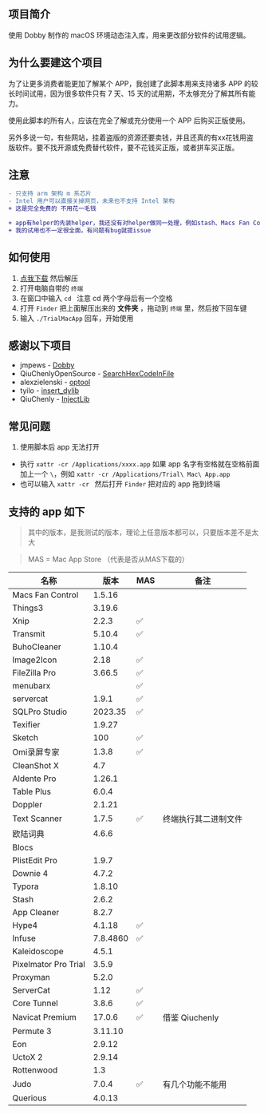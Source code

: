 ## 项目简介

使用 Dobby 制作的 macOS 环境动态注入库，用来更改部分软件的试用逻辑。

## 为什么要建这个项目

为了让更多消费者能更加了解某个 APP，我创建了此脚本用来支持诸多 APP 的较长时间试用，因为很多软件只有 7 天、15 天的试用期，不太够充分了解其所有能力。

使用此脚本的所有人，应该在完全了解或充分使用一个 APP 后购买正版使用。

另外多说一句，有些网站，挂着盗版的资源还要卖钱，并且还真的有xx花钱用盗版软件。要不找开源或免费替代软件，要不花钱买正版，或者拼车买正版。

## 注意

```diff
- 只支持 arm 架构 m 系芯片
- Intel 用户可以直接关掉网页，未来也不支持 Intel 架构
+ 这是完全免费的 不用花一毛钱

+ app有helper的先装helper，我还没有对helper做同一处理，例如stash、Macs Fan Control 等软件
+ 我的试用也不一定很全面，有问题有bug就提issue
```

## 如何使用

1.  [点我下载](https://github.com/TrialMacApp/TrialMacApp/archive/refs/heads/master.zip) 然后解压
2.  打开电脑自带的 `终端`
3.  在窗口中输入 `cd ` 注意 cd 两个字母后有一个空格
4.  打开 `Finder` 把上面解压出来的 **文件夹** ，拖动到 `终端` 里，然后按下回车键
5.  输入 `./TrialMacApp` 回车，开始使用

## 感谢以下项目

- jmpews - [Dobby](https://github.com/jmpews/Dobby)
- QiuChenlyOpenSource - [SearchHexCodeInFile](https://github.com/QiuChenlyOpenSource/SearchHexCodeInFile)
- alexzielenski - [optool](https://github.com/alexzielenski/optool)
- tyilo - [insert_dylib](https://github.com/tyilo/insert_dylib)
- QiuChenly - [InjectLib](https://github.com/QiuChenly/InjectLib) 

## 常见问题

1.  使用脚本后 app 无法打开

- 执行 `xattr -cr /Applications/xxxx.app` 如果 app 名字有空格就在空格前面加上一个 `\`，例如 `xattr -cr /Applications/Trial\ Mac\ App.app`
- 也可以输入 `xattr -cr ` 然后打开 `Finder` 把对应的 app 拖到终端

## 支持的 app 如下

> 其中的版本，是我测试的版本，理论上任意版本都可以，只要版本差不是太大

> MAS = Mac App Store （代表是否从MAS下载的）

| 名称                 | 版本     | MAS | 备注             |
| -------------------- | -------- | --- | ---------------- |
| Macs Fan Control | 1.5.16 |  |  |
| Things3 | 3.19.6 |  |  |
| Xnip | 2.2.3 | ✅ |  |
| Transmit | 5.10.4 | ✅ |  |
| BuhoCleaner | 1.10.4 |  |  |
| Image2Icon | 2.18 | ✅ |  |
| FileZilla Pro | 3.66.5 | ✅ |  |
| menubarx |  | ✅ |  |
| servercat | 1.9.1 | ✅ |  |
| SQLPro Studio | 2023.35 | ✅ |  |
| Texifier | 1.9.27 |  |  |
| Sketch | 100 | ✅ |  |
| Omi录屏专家 | 1.3.8 | ✅ |  |
| CleanShot X | 4.7 |  |  |
| Aldente Pro | 1.26.1 |  |  |
| Table Plus | 6.0.4 |  |  |
| Doppler | 2.1.21 |  |  |
| Text Scanner | 1.7.5 | ✅ | 终端执行其二进制文件 |
| 欧陆词典 | 4.6.6 |  |  |
| Blocs |  |  |  |
| PlistEdit Pro | 1.9.7 |  |  |
| Downie 4 | 4.7.2 |  |  |
| Typora | 1.8.10 |  |  |
| Stash | 2.6.2 |  |  |
| App Cleaner | 8.2.7 |  |  |
| Hype4 | 4.1.18 | ✅ |  |
| Infuse | 7.8.4860 | ✅ |  |
| Kaleidoscope | 4.5.1 |  |  |
| Pixelmator Pro Trial | 3.5.9 |  |  |
| Proxyman | 5.2.0 |  |  |
| ServerCat | 1.12 | ✅ |  |
| Core Tunnel | 3.8.6 | ✅ |  |
| Navicat Premium | 17.0.6 | ✅ | 借鉴 Qiuchenly |
| Permute 3 | 3.11.10 |  |  |
| Eon | 2.9.12 |  |  |
| UctoX 2 | 2.9.14 |  |  |
| Rottenwood | 1.3 |  |  |
| Judo | 7.0.4 | ✅ | 有几个功能不能用 |
| Querious | 4.0.13 |  |  |
